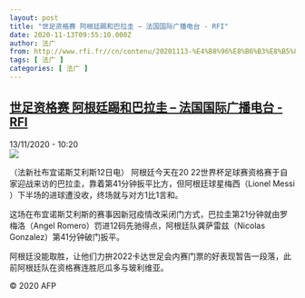 ```yaml
---
layout: post
title: "世足资格赛 阿根廷踢和巴拉圭 – 法国国际广播电台 - RFI"
date: 2020-11-13T09:55:10.000Z
author: 法广
from: http://www.rfi.fr//cn/contenu/20201113-%E4%B8%96%E8%B6%B3%E8%B5%84%E6%A0%BC%E8%B5%9B-%E9%98%BF%E6%A0%B9%E5%BB%B7%E8%B8%A2%E5%92%8C%E5%B7%B4%E6%8B%89%E5%9C%AD
tags: [ 法广 ]
categories: [ 法广 ]
---
```

<!--1605261310000-->
[世足资格赛 阿根廷踢和巴拉圭 – 法国国际广播电台 - RFI](http://www.rfi.fr//cn/contenu/20201113-%E4%B8%96%E8%B6%B3%E8%B5%84%E6%A0%BC%E8%B5%9B-%E9%98%BF%E6%A0%B9%E5%BB%B7%E8%B8%A2%E5%92%8C%E5%B7%B4%E6%8B%89%E5%9C%AD)
------

<div>
<div>13/11/2020 - 10:20</div><img src="https://s.rfi.fr/media/display/7614d6ac-2594-11eb-a262-005056bf87d6/w:310/p:16x9/spo0002b.201113172003.jpg"><div class="t-content__body u-clearfix">            <p>（法新社布宜诺斯艾利斯12日电）    阿根廷今天在20 22世界杯足球赛资格赛于自家迎战来访的巴拉圭，靠着第41分钟扳平比方，但阿根廷球星梅西（Lionel Messi ）下半场的进球遭没收，终场就与对方1比1言和。</p><p>    这场在布宜诺斯艾利斯的赛事因新冠疫情改采闭门方式，巴拉圭第21分钟就由罗梅洛（Angel Romero）罚进12码先驰得点，阿根廷队龚萨雷兹（Nicolas Gonzalez）第41分钟破门扳平。</p><p>    阿根廷没能取胜，让他们力拚2022卡达世足会内赛门票的好表现暂告一段落，此前阿根廷队在资格赛连胜厄瓜多与玻利维亚。</p>            <p class="t-copyright">© 2020 AFP</p>        </div>
</div>
